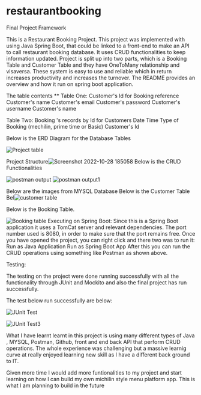 # restaurantbooking
Final Project Framework

This is a Restaurant Booking Project.  This project was implemented with using Java Spring Boot, that could be linked to a front-end to make an API to call restaurant booking database. It uses CRUD functionalities to keep information updated.  Project is split up into two parts, which is a Booking  Table and Customer Table and they have OneToMany relationship and visaversa.  These system is easy to use and reliable which in return increases productivity and increases the turnover.  The README provides an overview and how it run on spring boot application.

 The table contents
**
Table One:
Customer's Id for Booking reference
Customer's name
Customer's email
Customer's password
Customer's username
Customer's name

Table Two:
Booking 's records by Id for Customers
Date
Time
Type of Booking (mechilin, prime time or Basic)
Customer's Id

Below is the ERD Diagram for the Database Tables

![Project table](https://user-images.githubusercontent.com/112514094/198720511-9af1cafc-b33f-4cfa-b031-76ecee2132ab.png)


Project Structure![Screenshot 2022-10-28 185058](https://user-images.githubusercontent.com/112514094/198723201-d693bfef-d167-4bc6-b56b-1bba8c31654c.png)
Below is the CRUD Functionalities

![postman output](https://user-images.githubusercontent.com/112514094/198723923-6847c272-e1c0-4c57-a3da-8e0fb1e8e531.png)
![postman output1](https://user-images.githubusercontent.com/112514094/198724312-ed573d48-2c60-44fd-bffd-1c98c43197a1.png)

Below are the images from MYSQL Database
Below is the Customer Table
Bel![customer table](https://user-images.githubusercontent.com/112514094/198724863-3c72bacb-0544-4ff4-ad80-666d9e2403ed.png)

Below is the Booking Table.

![Booking table](https://user-images.githubusercontent.com/112514094/198724825-763b27ae-8275-4279-960f-4d788426d186.png)
Executing on Spring Boot:
Since this is a Spring Boot application it uses a TomCat server and relevant dependencies.
The port number used is 8080, in order to make sure that the port remains free.
Once you have opened the project, you can right click and there two was to run it:
Run as Java Application
Run as Spring Boot App
After this you can run the CRUD operations using something like Postman as shown above.

Testing:

The testing on the project were done running successfully with all the functionality through JUnit and Mockito and also the final project has run successfully.

The test below run successfully are below:


![JUnit Test](https://user-images.githubusercontent.com/112514094/198740202-9cbd5392-c520-40a0-bfc6-2fc4b55ea3bd.png)


![JUnit Test3](https://user-images.githubusercontent.com/112514094/198740173-1054391e-8830-45fe-a9bb-eee597371c64.png)

What I have learnt learnt in this project is using many different types of Java , MYSQL, Postman, Github, front and end back API that perform CRUD operations. The whole experience was challenging but a massive learnig curve at really enjoyed learning new skill as I have a different back ground to IT.

Given more time I would add more funtionalities to my project and start learning on how I can build my own michilin style menu platform app. This is what I am planning to build in the future








